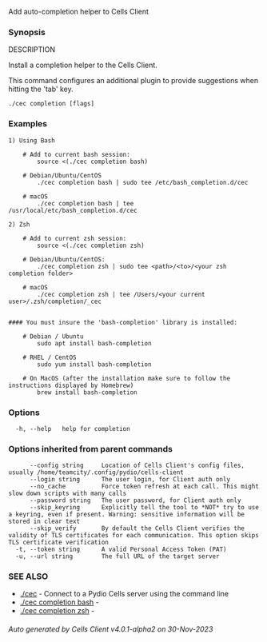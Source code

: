 Add auto-completion helper to Cells Client

### Synopsis


DESCRIPTION

  Install a completion helper to the Cells Client.

  This command configures an additional plugin to provide suggestions when hitting the 'tab' key.

```
./cec completion [flags]
```

### Examples

```
1) Using Bash

	# Add to current bash session:
		source <(./cec completion bash)

	# Debian/Ubuntu/CentOS
		./cec completion bash | sudo tee /etc/bash_completion.d/cec

	# macOS
		./cec completion bash | tee /usr/local/etc/bash_completion.d/cec

2) Zsh

	# Add to current zsh session:
		source <(./cec completion zsh)

	# Debian/Ubuntu/CentOS:
		./cec completion zsh | sudo tee <path>/<to>/<your zsh completion folder>

	# macOS
		./cec completion zsh | tee /Users/<your current user>/.zsh/completion/_cec


#### You must insure the 'bash-completion' library is installed:
	
	# Debian / Ubuntu
		sudo apt install bash-completion
	
	# RHEL / CentOS
		sudo yum install bash-completion
	
	# On MacOS (after the installation make sure to follow the instructions displayed by Homebrew)
		brew install bash-completion

```

### Options

```
  -h, --help   help for completion
```

### Options inherited from parent commands

```
      --config string     Location of Cells Client's config files, usually /home/teamcity/.config/pydio/cells-client
      --login string      The user login, for Client auth only
      --no_cache          Force token refresh at each call. This might slow down scripts with many calls
      --password string   The user password, for Client auth only
      --skip_keyring      Explicitly tell the tool to *NOT* try to use a keyring, even if present. Warning: sensitive information will be stored in clear text
      --skip_verify       By default the Cells Client verifies the validity of TLS certificates for each communication. This option skips TLS certificate verification
  -t, --token string      A valid Personal Access Token (PAT)
  -u, --url string        The full URL of the target server
```

### SEE ALSO

* [./cec](./cec)	 - Connect to a Pydio Cells server using the command line
* [./cec completion bash](./cec-completion-bash)	 - 
* [./cec completion zsh](./cec-completion-zsh)	 - 

###### Auto generated by Cells Client v4.0.1-alpha2 on 30-Nov-2023
